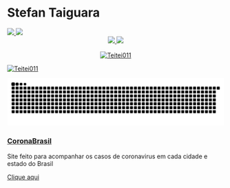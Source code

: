 

<!--
**Teitei011/Teitei011** is a ✨ _special_ ✨ repository because its `README.md` (this file) appears on your GitHub profile.

Here are some ideas to get you started:

- 🔭 I’m currently working on ...
- 🌱 I’m currently learning ...
- 👯 I’m looking to collaborate on ...
- 🤔 I’m looking for help with ...
- 💬 Ask me about ...
- 📫 How to reach me: ...
- 😄 Pronouns: ...
- ⚡ Fun fact: ...
-->


# Stefan Taiguara

 <div>
  <a href="https://github.com/Teitei011">
  <img height="180em" src="https://github-readme-stats.vercel.app/api?username=Teitei011&show_icons=true&theme=radical&include_all_commits=true&count_private=true"/>
  <img height="180em" src="https://github-readme-stats.vercel.app/api/top-langs/?username=Teitei011&layout=compact&langs_count=7&theme=radical"/>
</div>
  
  
  
  <div align="center">
  <a href="https://github.com/Teitei011">
  <img height="180" src="https://github-readme-stats.vercel.app/api?username=Teitei011&show_icons=true&theme=tokyonight&include_all_commits=false&count_private=true"/>
  <img height="180em" src="https://github-readme-stats.vercel.app/api/top-langs/?username=pro&layout=compact&langs_count=7&theme=tokyonight"/>
  <p><img align="center" src="https://github-readme-streak-stats.herokuapp.com/?user=Teitei011&&theme=tokyonight" alt="Teitei011" /></p>
     
</div>
  <p align="left"> <a href="https://github.com/ryo-ma/github-profile-trophy"><img src="https://github-profile-trophy.vercel.app/?username=Teitei011" alt="Teitei011" /></a> </p>
  
![Snake animation](https://github.com/Teitei011/Teitei011/blob/output/github-contribution-grid-snake.svg)


 
 ### [CoronaBrasil](https://covid-brasil.vercel.app/)
 
 Site feito para acompanhar os casos de coronavirus em cada cidade e estado do Brasil
 
 [Clique aqui](https://covid-brasil.vercel.app/) 
